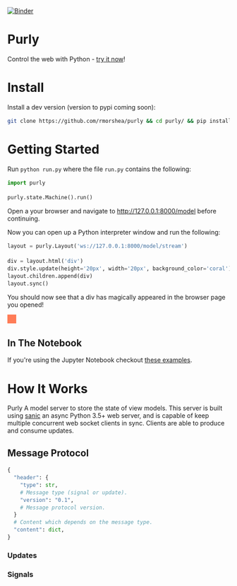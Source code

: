 [![Binder](https://mybinder.org/badge.svg)](https://mybinder.org/v2/gh/rmorshea/purly/master?filepath=examples/notebooks)


# Purly

Control the web with Python - [try it now](https://mybinder.org/v2/gh/rmorshea/purly/master?filepath=examples/notebooks/introduction.ipynb)!


# Install

Install a dev version (version to pypi coming soon):

```bash
git clone https://github.com/rmorshea/purly && cd purly/ && pip install -e . -r requirements.txt
```


# Getting Started

Run `python run.py` where the file `run.py` contains the following:

```python
import purly

purly.state.Machine().run()
```

Open a your browser and navigate to http://127.0.0.1:8000/model before continuing.

Now you can open up a Python interpreter window and run the following:

```python
layout = purly.Layout('ws://127.0.0.1:8000/model/stream')

div = layout.html('div')
div.style.update(height='20px', width='20px', background_color='coral')
layout.children.append(div)
layout.sync()
```

You should now see that a div has magically appeared in the browser page you opened!

![div with some styling](https://raw.githubusercontent.com/rmorshea/purly/master/docs/getting-started-div.png)

## In The Notebook

If you're using the Jupyter Notebook checkout [these examples](https://github.com/rmorshea/purly/tree/master/examples/notebooks).

# How It Works

Purly
A model server to store the state of view models. This server is built using [sanic](https://github.com/channelcat/sanic) an async Python 3.5+ web server, and is capable of keep multiple concurrent web socket clients in sync. Clients are able to produce and consume updates.


## Message Protocol

```python
{
  "header": {
    "type": str,
    # Message type (signal or update).
    "version": "0.1",
    # Message protocol version.
  }
  # Content which depends on the message type.
  "content": dict,
}
```


### Updates




### Signals
